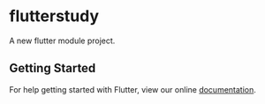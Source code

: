 # flutterstudy

A new flutter module project.

## Getting Started

For help getting started with Flutter, view our online
[documentation](https://flutter.dev/).

